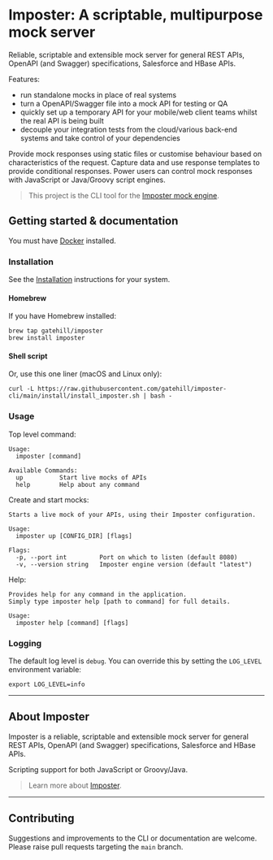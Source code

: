 # Imposter: A scriptable, multipurpose mock server

Reliable, scriptable and extensible mock server for general REST APIs, OpenAPI (and Swagger) specifications, Salesforce and HBase APIs. 

Features:

* run standalone mocks in place of real systems
* turn a OpenAPI/Swagger file into a mock API for testing or QA
* quickly set up a temporary API for your mobile/web client teams whilst the real API is being built
* decouple your integration tests from the cloud/various back-end systems and take control of your dependencies

Provide mock responses using static files or customise behaviour based on characteristics of the request.
Capture data and use response templates to provide conditional responses.
Power users can control mock responses with JavaScript or Java/Groovy script engines.

> This project is the CLI tool for the [Imposter mock engine](https://github.com/outofcoffee/imposter).

## Getting started & documentation

You must have [Docker](https://docs.docker.com/get-docker/) installed.

### Installation

See the [Installation](./docs/install.md) instructions for your system.

#### Homebrew

If you have Homebrew installed:

    brew tap gatehill/imposter
    brew install imposter

#### Shell script

Or, use this one liner (macOS and Linux only):

```shell
curl -L https://raw.githubusercontent.com/gatehill/imposter-cli/main/install/install_imposter.sh | bash -
```

### Usage

Top level command:

```
Usage:
  imposter [command]

Available Commands:
  up          Start live mocks of APIs
  help        Help about any command
```

Create and start mocks:

```
Starts a live mock of your APIs, using their Imposter configuration.

Usage:
  imposter up [CONFIG_DIR] [flags]

Flags:
  -p, --port int         Port on which to listen (default 8080)
  -v, --version string   Imposter engine version (default "latest")
```

Help:

```
Provides help for any command in the application.
Simply type imposter help [path to command] for full details.

Usage:
  imposter help [command] [flags]
```

### Logging

The default log level is `debug`. You can override this by setting the `LOG_LEVEL` environment variable:

    export LOG_LEVEL=info

---

## About Imposter

Imposter is a reliable, scriptable and extensible mock server for general REST APIs, OpenAPI (and Swagger) specifications, Salesforce and HBase APIs.

Scripting support for both JavaScript or Groovy/Java.

> Learn more about [Imposter](https://github.com/outofcoffee/imposter).

---

## Contributing

Suggestions and improvements to the CLI or documentation are welcome. Please raise pull requests targeting the `main` branch.
